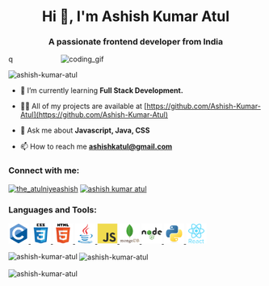 <h1 align="center">Hi 👋, I'm Ashish Kumar Atul</h1>
<h3 align="center">A passionate frontend developer from India</h3>q

<img align="right" alt="coding_gif" width="400" src="https://www.google.com/url?sa=i&url=https%3A%2F%2Fgithub.com%2Frudrabarad%2FGifs&psig=AOvVaw3s3ho1UARmsEkuVVV0nDDv&ust=1739164725372000&source=images&cd=vfe&opi=89978449&ved=0CBMQjRxqFwoTCKCWgs_rtYsDFQAAAAAdAAAAABAE">

<p align="left"> <img src="https://komarev.com/ghpvc/?username=ashish-kumar-atul&label=Profile%20views&color=0e75b6&style=flat" alt="ashish-kumar-atul" /> </p>


- 🌱 I’m currently learning **Full Stack Development.**

- 👨‍💻 All of my projects are available at [https://github.com/Ashish-Kumar-Atul](https://github.com/Ashish-Kumar-Atul)

- 💬 Ask me about **Javascript, Java, CSS**

- 📫 How to reach me **ashishkatul@gmail.com**

<h3 align="left">Connect with me:</h3>
<p align="left">
<a href="https://instagram.com/the_atulniyeashish" target="blank"><img align="center" src="https://raw.githubusercontent.com/rahuldkjain/github-profile-readme-generator/master/src/images/icons/Social/instagram.svg" alt="the_atulniyeashish" height="30" width="40" /></a>
<a href="https://www.youtube.com/c/ashish kumar atul" target="blank"><img align="center" src="https://raw.githubusercontent.com/rahuldkjain/github-profile-readme-generator/master/src/images/icons/Social/youtube.svg" alt="ashish kumar atul" height="30" width="40" /></a>
</p>

<h3 align="left">Languages and Tools:</h3>
<p align="left"> <a href="https://www.cprogramming.com/" target="_blank" rel="noreferrer"> <img src="https://raw.githubusercontent.com/devicons/devicon/master/icons/c/c-original.svg" alt="c" width="40" height="40"/> </a> <a href="https://www.w3schools.com/css/" target="_blank" rel="noreferrer"> <img src="https://raw.githubusercontent.com/devicons/devicon/master/icons/css3/css3-original-wordmark.svg" alt="css3" width="40" height="40"/> </a> <a href="https://www.w3.org/html/" target="_blank" rel="noreferrer"> <img src="https://raw.githubusercontent.com/devicons/devicon/master/icons/html5/html5-original-wordmark.svg" alt="html5" width="40" height="40"/> </a> <a href="https://www.java.com" target="_blank" rel="noreferrer"> <img src="https://raw.githubusercontent.com/devicons/devicon/master/icons/java/java-original.svg" alt="java" width="40" height="40"/> </a> <a href="https://developer.mozilla.org/en-US/docs/Web/JavaScript" target="_blank" rel="noreferrer"> <img src="https://raw.githubusercontent.com/devicons/devicon/master/icons/javascript/javascript-original.svg" alt="javascript" width="40" height="40"/> </a> <a href="https://www.mongodb.com/" target="_blank" rel="noreferrer"> <img src="https://raw.githubusercontent.com/devicons/devicon/master/icons/mongodb/mongodb-original-wordmark.svg" alt="mongodb" width="40" height="40"/> </a> <a href="https://nodejs.org" target="_blank" rel="noreferrer"> <img src="https://raw.githubusercontent.com/devicons/devicon/master/icons/nodejs/nodejs-original-wordmark.svg" alt="nodejs" width="40" height="40"/> </a> <a href="https://www.python.org" target="_blank" rel="noreferrer"> <img src="https://raw.githubusercontent.com/devicons/devicon/master/icons/python/python-original.svg" alt="python" width="40" height="40"/> </a> <a href="https://reactjs.org/" target="_blank" rel="noreferrer"> <img src="https://raw.githubusercontent.com/devicons/devicon/master/icons/react/react-original-wordmark.svg" alt="react" width="40" height="40"/> </a> </p>

<p><img align="left" src="https://github-readme-stats.vercel.app/api/top-langs?username=ashish-kumar-atul&show_icons=true&locale=en&layout=compact" alt="ashish-kumar-atul" /></p>

<p>&nbsp;<img align="center" src="https://github-readme-stats.vercel.app/api?username=ashish-kumar-atul&show_icons=true&locale=en" alt="ashish-kumar-atul" /></p>

<p><img align="center" src="https://github-readme-streak-stats.herokuapp.com/?user=ashish-kumar-atul&" alt="ashish-kumar-atul" /></p>

